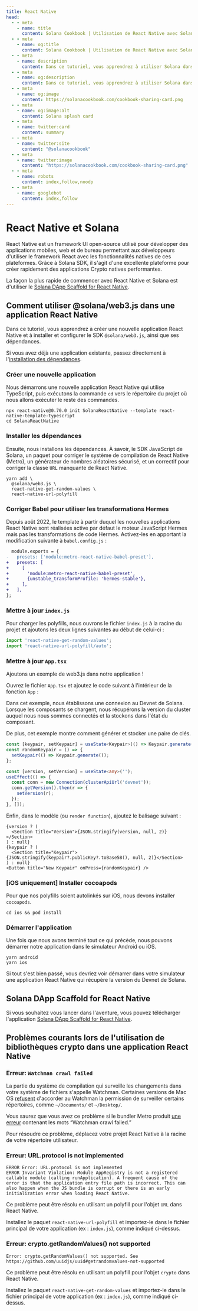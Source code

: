 ```yaml
---
title: React Native
head:
  - - meta
    - name: title
      content: Solana Cookbook | Utilisation de React Native avec Solana
  - - meta
    - name: og:title
      content: Solana Cookbook | Utilisation de React Native avec Solana
  - - meta
    - name: description
      content: Dans ce tutoriel, vous apprendrez à utiliser Solana dans vos applications React Native.
  - - meta
    - name: og:description
      content: Dans ce tutoriel, vous apprendrez à utiliser Solana dans vos applications React Native.
  - - meta
    - name: og:image
      content: https://solanacookbook.com/cookbook-sharing-card.png
  - - meta
    - name: og:image:alt
      content: Solana splash card
  - - meta
    - name: twitter:card
      content: summary
  - - meta
    - name: twitter:site
      content: "@solanacookbook"
  - - meta
    - name: twitter:image
      content: "https://solanacookbook.com/cookbook-sharing-card.png"
  - - meta
    - name: robots
      content: index,follow,noodp
  - - meta
    - name: googlebot
      content: index,follow
---
```


# React Native et Solana

React Native est un framework UI open-source utilisé pour développer des applications mobiles, web et de bureau permettant aux développeurs d'utiliser le framework React avec les fonctionnalités natives de ces plateformes. Grâce à Solana SDK, il s'agit d'une excellente plateforme pour créer rapidement des applications Crypto natives performantes.

La façon la plus rapide de commencer avec React Native et Solana est d'utiliser le [Solana DApp Scaffold for React Native](#solana-dapp-scaffold-for-react-native). 

## Comment utiliser @solana/web3.js dans une application React Native

Dans ce tutoriel, vous apprendrez à créer une nouvelle application React Native et à installer et configurer le SDK `@solana/web3.js`, ainsi que ses dépendances. 

Si vous avez déjà une application existante, passez directement à l'[installation des dépendances](#installer-les-dépendances).

### Créer une nouvelle application

Nous démarrons une nouvelle application React Native qui utilise TypeScript, puis exécutons la commande `cd` vers le répertoire du projet où nous allons exécuter le reste des commandes.

```shell
npx react-native@0.70.0 init SolanaReactNative --template react-native-template-typescript
cd SolanaReactNative
```

### Installer les dépendances

Ensuite, nous installons les dépendances. À savoir, le SDK JavaScript de Solana, un paquet pour corriger le système de compilation de React Native (Metro), un générateur de nombres aléatoires sécurisé, et un correctif pour corriger la classe `URL` manquante de React Native.

```shell
yarn add \
  @solana/web3.js \
  react-native-get-random-values \
  react-native-url-polyfill
```

### Corriger Babel pour utiliser les transformations Hermes

Depuis août 2022, le template à partir duquel les nouvelles applications React Native sont réalisées active par défaut le moteur JavaScript Hermes mais pas les transformations de code Hermes. Activez-les en apportant la modification suivante à `babel.config.js` :

```diff
  module.exports = {
-   presets: ['module:metro-react-native-babel-preset'],
+   presets: [
+     [
+       'module:metro-react-native-babel-preset',
+       {unstable_transformProfile: 'hermes-stable'},
+     ],
+   ],
};
```

### Mettre à jour `index.js`

Pour charger les polyfills, nous ouvrons le fichier `index.js` à la racine du projet et ajoutons les deux lignes suivantes au début de celui-ci :

```javascript
import 'react-native-get-random-values';
import 'react-native-url-polyfill/auto';
```

### Mettre à jour `App.tsx`

Ajoutons un exemple de web3.js dans notre application !

Ouvrez le fichier `App.tsx` et ajoutez le code suivant à l'intérieur de la fonction `App` :

Dans cet exemple, nous établissons une connexion au Devnet de Solana. Lorsque les composants se chargent, nous récupérons la version du cluster auquel nous nous sommes connectés et la stockons dans l'état du composant.

De plus, cet exemple montre comment générer et stocker une paire de clés.

```typescript
const [keypair, setKeypair] = useState<Keypair>(() => Keypair.generate());
const randomKeypair = () => {
  setKeypair(() => Keypair.generate());
};

const [version, setVersion] = useState<any>('');
useEffect(() => {
  const conn = new Connection(clusterApiUrl('devnet'));
  conn.getVersion().then(r => {
    setVersion(r);
  });
}, []);
```

Enfin, dans le modèle (ou `render function`), ajoutez le balisage suivant :


```tsx
{version ? (
  <Section title="Version">{JSON.stringify(version, null, 2)}</Section>
) : null}
{keypair ? (
  <Section title="Keypair">{JSON.stringify(keypair?.publicKey?.toBase58(), null, 2)}</Section>
) : null}
<Button title="New Keypair" onPress={randomKeypair} />
```

### [iOS uniquement] Installer cocoapods

Pour que nos polyfills soient autolinkés sur iOS, nous devons installer `cocoapods`.

```shell
cd ios && pod install
```

### Démarrer l'application

Une fois que nous avons terminé tout ce qui précède, nous pouvons démarrer notre application dans le simulateur Android ou iOS.

```shell
yarn android
yarn ios
```

Si tout s'est bien passé, vous devriez voir démarrer dans votre simulateur une application React Native qui récupère la version du Devnet de Solana.

## Solana DApp Scaffold for React Native

Si vous souhaitez vous lancer dans l'aventure, vous pouvez télécharger l'application [Solana DApp Scaffold for React Native](https://github.com/solana-developers/dapp-scaffold-react-native).


## Problèmes courants lors de l'utilisation de bibliothèques crypto dans une application React Native

### Erreur: `Watchman crawl failed`

La partie du système de compilation qui surveille les changements dans votre système de fichiers s'appelle Watchman. Certaines versions de Mac OS [refusent](https://github.com/facebook/watchman/issues/751) d'accorder au Watchman la permission de surveiller certains répertoires, comme `~/Documents/` et `~/Desktop/`.

Vous saurez que vous avez ce problème si le bundler Metro produit [une erreur](https://gist.github.com/steveluscher/d0ae13225b57bc59dc0eac871509dcd7) contenant les mots &ldquo;Watchman crawl failed.&rdquo;

Pour résoudre ce problème, déplacez votre projet React Native à la racine de votre répertoire utilisateur.

### Erreur: URL.protocol is not implemented

```shell
ERROR Error: URL.protocol is not implemented
ERROR Invariant Violation: Module AppRegistry is not a registered callable module (calling runApplication). A frequent cause of the error is that the application entry file path is incorrect. This can also happen when the JS bundle is corrupt or there is an early initialization error when loading React Native.
```

Ce problème peut être résolu en utilisant un polyfill pour l'objet `URL` dans React Native.

Installez le paquet `react-native-url-polyfill` et importez-le dans le fichier principal de votre application (ex : `index.js`), comme indiqué ci-dessus.

### Erreur: crypto.getRandomValues() not supported

```shell
Error: crypto.getRandomValues() not supported. See https://github.com/uuidjs/uuid#getrandomvalues-not-supported
```

Ce problème peut être résolu en utilisant un polyfill pour l'objet `crypto` dans React Native.

Installez le paquet `react-native-get-random-values` et importez-le dans le fichier principal de votre application (ex : `index.js`), comme indiqué ci-dessus.

